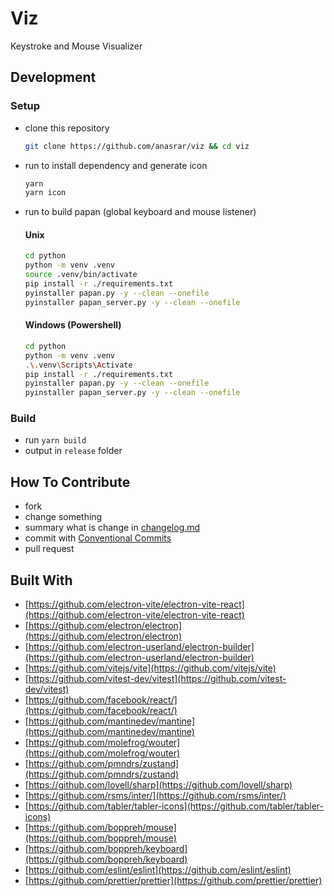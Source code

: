 # Viz

Keystroke and Mouse Visualizer

## Development

### Setup

- clone this repository
  ```bash
  git clone https://github.com/anasrar/viz && cd viz
  ```
- run to install dependency and generate icon
  ```bash
  yarn
  yarn icon
  ```
- run to build papan (global keyboard and mouse listener)

  #### Unix

  ```bash
  cd python
  python -m venv .venv
  source .venv/bin/activate
  pip install -r ./requirements.txt
  pyinstaller papan.py -y --clean --onefile
  pyinstaller papan_server.py -y --clean --onefile
  ```

  #### Windows (Powershell)

  ```bash
  cd python
  python -m venv .venv
  .\.venv\Scripts\Activate
  pip install -r ./requirements.txt
  pyinstaller papan.py -y --clean --onefile
  pyinstaller papan_server.py -y --clean --onefile
  ```

### Build

- run `yarn build`
- output in `release` folder

## How To Contribute

- fork
- change something
- summary what is change in [changelog.md](changelog.md)
- commit with [Conventional Commits](https://www.conventionalcommits.org/en/v1.0.0/)
- pull request

## Built With

- [https://github.com/electron-vite/electron-vite-react](https://github.com/electron-vite/electron-vite-react)
- [https://github.com/electron/electron](https://github.com/electron/electron)
- [https://github.com/electron-userland/electron-builder](https://github.com/electron-userland/electron-builder)
- [https://github.com/vitejs/vite](https://github.com/vitejs/vite)
- [https://github.com/vitest-dev/vitest](https://github.com/vitest-dev/vitest)
- [https://github.com/facebook/react/](https://github.com/facebook/react/)
- [https://github.com/mantinedev/mantine](https://github.com/mantinedev/mantine)
- [https://github.com/molefrog/wouter](https://github.com/molefrog/wouter)
- [https://github.com/pmndrs/zustand](https://github.com/pmndrs/zustand)
- [https://github.com/lovell/sharp](https://github.com/lovell/sharp)
- [https://github.com/rsms/inter/](https://github.com/rsms/inter/)
- [https://github.com/tabler/tabler-icons](https://github.com/tabler/tabler-icons)
- [https://github.com/boppreh/mouse](https://github.com/boppreh/mouse)
- [https://github.com/boppreh/keyboard](https://github.com/boppreh/keyboard)
- [https://github.com/eslint/eslint](https://github.com/eslint/eslint)
- [https://github.com/prettier/prettier](https://github.com/prettier/prettier)
